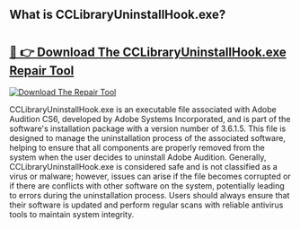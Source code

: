 ## What is CCLibraryUninstallHook.exe? 

# <h2><a href="https://exedetect.com/download.php?CCLibraryUninstallHook.exe">🔗 👉 Download The CCLibraryUninstallHook.exe Repair Tool</a></h2>

[![Download The Repair Tool](https://exedetect.com/download-button.jpg)](https://exedetect.com/download.php?CCLibraryUninstallHook.exe)

CCLibraryUninstallHook.exe is an executable file associated with Adobe Audition CS6, developed by Adobe Systems Incorporated, and is part of the software's installation package with a version number of 3.6.1.5. This file is designed to manage the uninstallation process of the associated software, helping to ensure that all components are properly removed from the system when the user decides to uninstall Adobe Audition. Generally, CCLibraryUninstallHook.exe is considered safe and is not classified as a virus or malware; however, issues can arise if the file becomes corrupted or if there are conflicts with other software on the system, potentially leading to errors during the uninstallation process. Users should always ensure that their software is updated and perform regular scans with reliable antivirus tools to maintain system integrity.